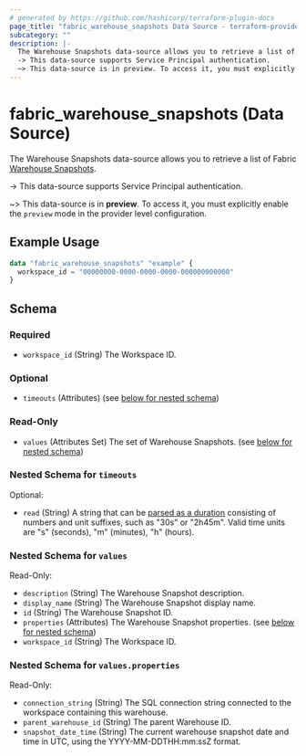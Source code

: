 ```yaml
---
# generated by https://github.com/hashicorp/terraform-plugin-docs
page_title: "fabric_warehouse_snapshots Data Source - terraform-provider-fabric"
subcategory: ""
description: |-
  The Warehouse Snapshots data-source allows you to retrieve a list of Fabric Warehouse Snapshots https://learn.microsoft.com/fabric/data-warehouse/warehouse-snapshot.
  -> This data-source supports Service Principal authentication.
  ~> This data-source is in preview. To access it, you must explicitly enable the preview mode in the provider level configuration.
---
```


# fabric_warehouse_snapshots (Data Source)

The Warehouse Snapshots data-source allows you to retrieve a list of Fabric [Warehouse Snapshots](https://learn.microsoft.com/fabric/data-warehouse/warehouse-snapshot).

-> This data-source supports Service Principal authentication.

~> This data-source is in **preview**. To access it, you must explicitly enable the `preview` mode in the provider level configuration.

## Example Usage

```terraform
data "fabric_warehouse_snapshots" "example" {
  workspace_id = "00000000-0000-0000-0000-000000000000"
}
```

<!-- schema generated by tfplugindocs -->
## Schema

### Required

- `workspace_id` (String) The Workspace ID.

### Optional

- `timeouts` (Attributes) (see [below for nested schema](#nestedatt--timeouts))

### Read-Only

- `values` (Attributes Set) The set of Warehouse Snapshots. (see [below for nested schema](#nestedatt--values))

<a id="nestedatt--timeouts"></a>

### Nested Schema for `timeouts`

Optional:

- `read` (String) A string that can be [parsed as a duration](https://pkg.go.dev/time#ParseDuration) consisting of numbers and unit suffixes, such as "30s" or "2h45m". Valid time units are "s" (seconds), "m" (minutes), "h" (hours).

<a id="nestedatt--values"></a>

### Nested Schema for `values`

Read-Only:

- `description` (String) The Warehouse Snapshot description.
- `display_name` (String) The Warehouse Snapshot display name.
- `id` (String) The Warehouse Snapshot ID.
- `properties` (Attributes) The Warehouse Snapshot properties. (see [below for nested schema](#nestedatt--values--properties))
- `workspace_id` (String) The Workspace ID.

<a id="nestedatt--values--properties"></a>

### Nested Schema for `values.properties`

Read-Only:

- `connection_string` (String) The SQL connection string connected to the workspace containing this warehouse.
- `parent_warehouse_id` (String) The parent Warehouse ID.
- `snapshot_date_time` (String) The current warehouse snapshot date and time in UTC, using the YYYY-MM-DDTHH:mm:ssZ format.

